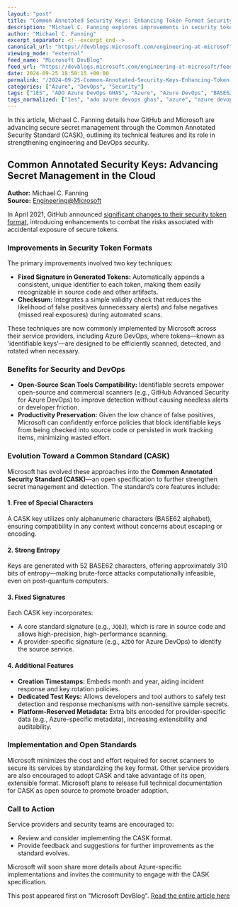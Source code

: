 ```yaml
---
layout: "post"
title: "Common Annotated Security Keys: Enhancing Token Format Security with CASK at Microsoft and GitHub"
description: "Michael C. Fanning explores improvements in security token formats by GitHub and Microsoft through the Common Annotated Security Standard (CASK). The post details fixed signatures, checksums, high-entropy BASE62 keys, standardized detection, and Microsoft's open approach to safer secret management across cloud providers."
author: "Michael C. Fanning"
excerpt_separator: <!--excerpt_end-->
canonical_url: "https://devblogs.microsoft.com/engineering-at-microsoft/common-annotated-security-keys/"
viewing_mode: "external"
feed_name: "Microsoft DevBlog"
feed_url: "https://devblogs.microsoft.com/engineering-at-microsoft/feed/"
date: 2024-09-25 18:50:15 +00:00
permalink: "/2024-09-25-Common-Annotated-Security-Keys-Enhancing-Token-Format-Security-with-CASK-at-Microsoft-and-GitHub.html"
categories: ["Azure", "DevOps", "Security"]
tags: ["1ES", "ADO Azure DevOps GHAS", "Azure", "Azure DevOps", "BASE62", "CASK", "Checksum", "DevOps", "Engineering@Microsoft", "Entropy", "Fixed Signatures", "GitHub Advanced Security", "Identity Management", "Metadata", "News", "Open Standard", "Sdl", "Secret Management", "Security", "Security Tokens", "Static Analysis", "Test Keys", "Token Detection"]
tags_normalized: ["1es", "ado azure devops ghas", "azure", "azure devops", "base62", "cask", "checksum", "devops", "engineering at microsoft", "entropy", "fixed signatures", "github advanced security", "identity management", "metadata", "news", "open standard", "sdl", "secret management", "security", "security tokens", "static analysis", "test keys", "token detection"]
---
```


In this article, Michael C. Fanning details how GitHub and Microsoft are advancing secure secret management through the Common Annotated Security Standard (CASK), outlining its technical features and its role in strengthening engineering and DevOps security.<!--excerpt_end-->

## Common Annotated Security Keys: Advancing Secret Management in the Cloud

**Author:** Michael C. Fanning  
**Source:** [Engineering@Microsoft](https://devblogs.microsoft.com/engineering-at-microsoft/common-annotated-security-keys/)  

In April 2021, GitHub announced [significant changes to their security token format](https://github.blog/engineering/platform-security/behind-githubs-new-authentication-token-formats/), introducing enhancements to combat the risks associated with accidental exposure of secure tokens.

### Improvements in Security Token Formats

The primary improvements involved two key techniques:

- **Fixed Signature in Generated Tokens:** Automatically appends a consistent, unique identifier to each token, making them easily recognizable in source code and other artifacts.
- **Checksum:** Integrates a simple validity check that reduces the likelihood of false positives (unnecessary alerts) and false negatives (missed real exposures) during automated scans.

These techniques are now commonly implemented by Microsoft across their service providers, including Azure DevOps, where tokens—known as 'identifiable keys'—are designed to be efficiently scanned, detected, and rotated when necessary.

### Benefits for Security and DevOps

- **Open-Source Scan Tools Compatibility:** Identifiable secrets empower open-source and commercial scanners (e.g., GitHub Advanced Security for Azure DevOps) to improve detection without causing needless alerts or developer friction.
- **Productivity Preservation:** Given the low chance of false positives, Microsoft can confidently enforce policies that block identifiable keys from being checked into source code or persisted in work tracking items, minimizing wasted effort.

### Evolution Toward a Common Standard (CASK)

Microsoft has evolved these approaches into the **Common Annotated Security Standard (CASK)**—an open specification to further strengthen secret management and detection. The standard’s core features include:

#### 1. Free of Special Characters

A CASK key utilizes only alphanumeric characters (BASE62 alphabet), ensuring compatibility in any context without concerns about escaping or encoding.

#### 2. Strong Entropy

Keys are generated with 52 BASE62 characters, offering approximately 310 bits of entropy—making brute-force attacks computationally infeasible, even on post-quantum computers.

#### 3. Fixed Signatures

Each CASK key incorporates:

- A core standard signature (e.g., `JQQJ`), which is rare in source code and allows high-precision, high-performance scanning.
- A provider-specific signature (e.g., `AZDO` for Azure DevOps) to identify the source service.

#### 4. Additional Features

- **Creation Timestamps:** Embeds month and year, aiding incident response and key rotation policies.
- **Dedicated Test Keys:** Allows developers and tool authors to safely test detection and response mechanisms with non-sensitive sample secrets.
- **Platform-Reserved Metadata:** Extra bits encoded for provider-specific data (e.g., Azure-specific metadata), increasing extensibility and auditability.

### Implementation and Open Standards

Microsoft minimizes the cost and effort required for secret scanners to secure its services by standardizing the key format. Other service providers are also encouraged to adopt CASK and take advantage of its open, extensible format. Microsoft plans to release full technical documentation for CASK as open source to promote broader adoption.

### Call to Action

Service providers and security teams are encouraged to:

- Review and consider implementing the CASK format.
- Provide feedback and suggestions for further improvements as the standard evolves.

Microsoft will soon share more details about Azure-specific implementations and invites the community to engage with the CASK specification.

This post appeared first on "Microsoft DevBlog". [Read the entire article here](https://devblogs.microsoft.com/engineering-at-microsoft/common-annotated-security-keys/)
